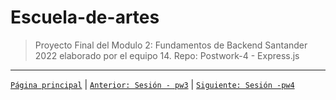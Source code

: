 # Escuela-de-artes

>Proyecto Final del Modulo 2: Fundamentos de Backend Santander 2022 elaborado por el equipo 14.
Repo: Postwork-4 - Express.js


-------
[`Página principal`](../../README.md) | [`Anterior: Sesión - pw3`](../pw3/README.md) | [`Siguiente: Sesión -pw4`](../pw5/README.md)